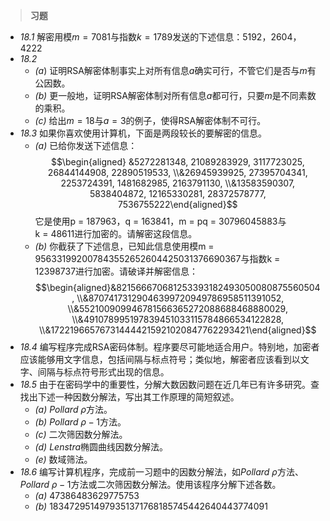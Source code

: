 >**习题**
- *18.1* 解密用模$m = 7081$与指数$k = 1789$发送的下述信息：$5192$，$2604$，$4222$
- *18.2*
	- *(a*) 证明RSA解密体制事实上对所有信息$a$确实可行，不管它们是否与$m$有公因数。
	- *(b)* 更一般地，证明RSA解密体制对所有信息$a$都可行，只要$m$是不同素数的乘积。
	- *(c)* 给出$m = 18$与$a = 3$的例子，使得RSA解密体制不可行。
- *18.3* 如果你喜欢使用计算机，下面是两段较长的要解密的信息。
	- *(a)* 已给你发送下述信息：$$\begin{aligned} &5272281348, 21089283929, 3117723025, 26844144908, 22890519533, \\&26945939925, 27395704341, 2253724391, 1481682985, 2163791130, \\&13583590307, 5838404872, 12165330281, 28372578777, 7536755222\end{aligned}$$它是使用p = 187963，q = 163841，m = pq = 30796045883与k = 48611进行加密的。请解密这段信息。
	- *(b)* 你截获了下述信息，已知此信息使用模m = 956331992007843552652604425031376690367与指数k = 12398737进行加密。请破译并解密信息：$$\begin{aligned}&821566670681253393182493050080875560504, \\&87074173129046399720949786958511391052, \\&552100909946781566365272088688468880029, \\&491078995197839451033115784866534122828, \\&172219665767314444215921020847762293421\end{aligned}$$
- *18.4* 编写程序完成RSA密码体制。程序要尽可能地适合用户。特别地，加密者应该能够用文字信息，包括间隔与标点符号；类似地，解密者应该看到以文字、间隔与标点符号形式出现的信息。
- *18.5* 由于在密码学中的重要性，分解大数因数问题在近几年已有许多研究。查找出下述一种因数分解法，写出其工作原理的简短叙述。
	- *(a)* $Pollard \ \rho$方法。
	- *(b)* $Pollard \ \rho - 1$方法。
	- *(c)* 二次筛因数分解法。
	- *(d)* $Lenstra$椭圆曲线因数分解法。
	- *(e)* 数域筛法。
- *18.6* 编写计算机程序，完成前一习题中的因数分解法，如$Pollard \ \rho$方法、 $Pollard \ \rho - 1$方法或二次筛因数分解法。使用该程序分解下述各数。
	- *(a)* $47386483629775753$
	- *(b)* $1834729514979351371768185745442640443774091$